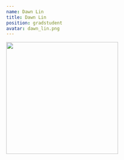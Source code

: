 ```yaml
---
name: Dawn Lin
title: Dawn Lin
position: gradstudent
avatar: dawn_lin.png
---
```


<img width="300" src="{{site.baseurl}}/images/people/{{page.avatar}}" data-action="zoom">

<!-- <i class="fa fa-bar-chart"></i> [Google Scholar](https://scholar.google.com.au/citations?user=KwhLl7IAAAAJ&hl=en) -->
<br>
<!-- <i class="fa fa-home"></i> [Homepage](https://) -->
